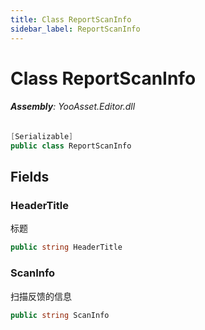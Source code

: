 ```yaml
---
title: Class ReportScanInfo
sidebar_label: ReportScanInfo
---
```

# Class ReportScanInfo


###### **Assembly**: YooAsset.Editor.dll

```csharp title="Declaration"
[Serializable]
public class ReportScanInfo
```
## Fields
### HeaderTitle
标题

```csharp title="Declaration"
public string HeaderTitle
```
### ScanInfo
扫描反馈的信息

```csharp title="Declaration"
public string ScanInfo
```
